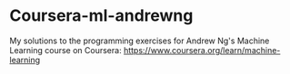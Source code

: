 # Coursera-ml-andrewng

My solutions to the programming exercises for Andrew Ng's Machine Learning course on Coursera:
https://www.coursera.org/learn/machine-learning
